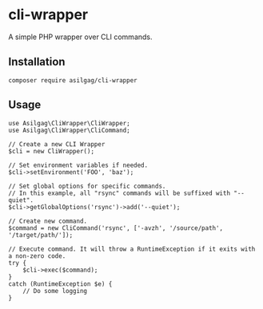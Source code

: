 # cli-wrapper

A simple PHP wrapper over CLI commands.

## Installation
    composer require asilgag/cli-wrapper

## Usage

    use Asilgag\CliWrapper\CliWrapper;
    use Asilgag\CliWrapper\CliCommand;
    
    // Create a new CLI Wrapper
    $cli = new CliWrapper();
    
    // Set environment variables if needed.
    $cli->setEnvironment('FOO', 'baz');
    
    // Set global options for specific commands.
    // In this example, all "rsync" commands will be suffixed with "--quiet".
    $cli->getGlobalOptions('rsync')->add('--quiet');

    // Create new command.
    $command = new CliCommand('rsync', ['-avzh', '/source/path', '/target/path/']);
    
    // Execute command. It will throw a RuntimeException if it exits with a non-zero code.
    try {
        $cli->exec($command);
    }
    catch (RuntimeException $e) {
        // Do some logging
    }
    
    
